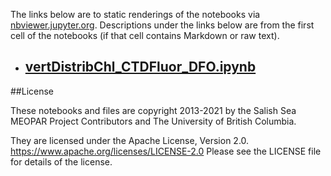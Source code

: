 The links below are to static renderings of the notebooks via
[nbviewer.jupyter.org](https://nbviewer.jupyter.org/).
Descriptions under the links below are from the first cell of the notebooks
(if that cell contains Markdown or raw text).

* ## [vertDistribChl_CTDFluor_DFO.ipynb](https://nbviewer.jupyter.org/github/SalishSeaCast/analysis-elise-2/blob/master/notebooks/bioTuning/verticalDistribPhyto/vertDistribChl_CTDFluor_DFO.ipynb)  
    

##License

These notebooks and files are copyright 2013-2021
by the Salish Sea MEOPAR Project Contributors
and The University of British Columbia.

They are licensed under the Apache License, Version 2.0.
https://www.apache.org/licenses/LICENSE-2.0
Please see the LICENSE file for details of the license.
